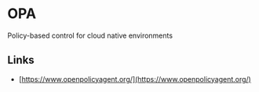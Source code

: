 # OPA 

Policy-based control for cloud native environments


## Links


- [https://www.openpolicyagent.org/](https://www.openpolicyagent.org/)
